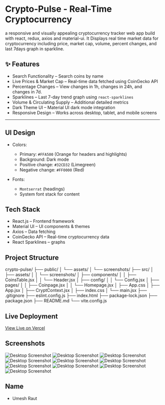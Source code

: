 # Crypto-Pulse - Real-Time Cryptocurrency 

a responsive and visually appealing cryptocurrency tracker web app build with react, redux, axios and material-ui. It Displays real time market data for cryptocurrency including price, market cap, volume, percent changes, and last 7days graph in sparkline. 

## ✨ Features

- Search Functionality – Search coins by name
- Live Prices & Market Cap – Real-time data fetched using CoinGecko API
- Percentage Changes – View changes in 1h, changes in 24h, and changes in 7d.
- Sparklines – Last 7-day trend graph using `react-sparklines`
- Volume & Circulating Supply – Additional detailed metrics
- Dark Theme UI – Material UI dark mode integration
- Responsive Design – Works across desktop, tablet, and mobile screens

---

## UI Design

- Colors:  
  - Primary: `#FFA500` (Orange for headers and highlights)  
  - Background: Dark mode  
  - Positive change: `#32CD32` (Limegreen)  
  - Negative change: `#FF0000` (Red)

- Fonts:  
  - `Montserrat` (headings)  
  - System font stack for content

## Tech Stack

- React.js – Frontend framework  
- Material UI – UI components & themes  
- Axios – Data fetching  
- CoinGecko API – Real-time cryptocurrency data  
- React Sparklines – graphs

## Project Structure 

crypto-pulse/
├── public/
│   └── assets/
│       └── screenshots/
├── src/
│   ├── assets/
│   │   └── screenshots/
│   ├── components/
│   │   ├── CoinsTable.jsx
│   │   └── Header.jsx
│   ├── config/
│   │   └── Config.jsx
│   ├── pages/
│   │   ├── Coinpage.jsx
│   │   └── Homepage.jsx
│   ├── App.css
│   ├── App.jsx
│   ├── CryptContext.jsx
│   ├── index.css
│   └── main.jsx
├── .gitignore
├── eslint.config.js
├── index.html
├── package-lock.json
├── package.json
├── README.md
└── vite.config.js

## Live Deployment

[View Live on Vercel](https://crypto-pulse-coral.vercel.app/)

## Screenshots

![Desktop Screenshot](/crypto-pulse/src/assets/screenshotss/Screenshot%20(880).png) 
![Desktop Screenshot](/crypto-pulse/src/assets/screenshotss/Screenshot%20(881).png)
![Desktop Screenshot](/crypto-pulse/src/assets/screenshotss/Screenshot%20(882).png)
![Desktop Screenshot](/crypto-pulse/src/assets/screenshotss/Screenshot%20(883).png)
![Desktop Screenshot](/crypto-pulse/src/assets/screenshotss/Screenshot%20(884).png)
![Desktop Screenshot](/crypto-pulse/src/assets/screenshotss/Screenshot%20(885).png)
![Desktop Screenshot](/crypto-pulse/src/assets/screenshotss/Screenshot%20(886).png)
![Desktop Screenshot](/crypto-pulse/src/assets/screenshotss/Screenshot%20(887).png)
![Desktop Screenshot](/crypto-pulse/src/assets/screenshotss/Screenshot%20(888).png)
![Desktop Screenshot](/crypto-pulse/src/assets/screenshotss/Screenshot%20(889).png)

## Name
- Umesh Raut